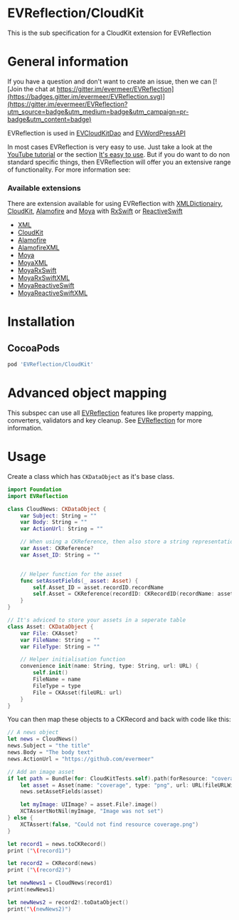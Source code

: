 EVReflection/CloudKit
============

This is the sub specification for a CloudKit extension for EVReflection

# General information

If you have a question and don't want to create an issue, then we can [![Join the chat at https://gitter.im/evermeer/EVReflection](https://badges.gitter.im/evermeer/EVReflection.svg)](https://gitter.im/evermeer/EVReflection?utm_source=badge&utm_medium=badge&utm_campaign=pr-badge&utm_content=badge)

EVReflection is used in [EVCloudKitDao](https://github.com/evermeer/EVCloudKitDao) and [EVWordPressAPI](https://github.com/evermeer/EVWordPressAPI)

In most cases EVReflection is very easy to use. Just take a look at the [YouTube tutorial](https://www.youtube.com/watch?v=LPWsQD2nxqg) or the section [It's easy to use](https://github.com/evermeer/EVReflection#its-easy-to-use). But if you do want to do non standard specific things, then EVReflection will offer you an extensive range of functionality. For more information see:

### Available extensions
There are extension available for using EVReflection with [XMLDictionairy](https://github.com/nicklockwood/XMLDictionary), [CloudKit](https://developer.apple.com/library/content/documentation/DataManagement/Conceptual/CloudKitQuickStart/Introduction/Introduction.html), [Alamofire](https://github.com/Alamofire/Alamofire) and [Moya](https://github.com/Moya/Moya) with [RxSwift](https://github.com/ReactiveX/RxSwift) or [ReactiveSwift](https://github.com/ReactiveSwift/ReactiveSwift)

- [XML](https://github.com/evermeer/EVReflection/tree/master/Source/XML)
- [CloudKit](https://github.com/evermeer/EVReflection/tree/master/Source/CloudKit)
- [Alamofire](https://github.com/evermeer/EVReflection/tree/master/Source/Alamofire)
- [AlamofireXML](https://github.com/evermeer/EVReflection/tree/master/Source/XML)
- [Moya](https://github.com/evermeer/EVReflection/tree/master/Source/Alamofire/Moya)
- [MoyaXML](https://github.com/evermeer/EVReflection/tree/master/Source/Alamofire/Moya/XML)
- [MoyaRxSwift](https://github.com/evermeer/EVReflection/tree/master/Source/Alamofire/Moya/RxSwift)
- [MoyaRxSwiftXML](https://github.com/evermeer/EVReflection/tree/master/Source/Alamofire/Moya/RxSwift/XML)
- [MoyaReactiveSwift](https://github.com/evermeer/EVReflection/tree/master/Source/Alamofire/Moya/ReactiveSwift)
- [MoyaReactiveSwiftXML](https://github.com/evermeer/EVReflection/tree/master/Source/Alamofire/Moya/ReactiveSwift/XML)

# Installation

## CocoaPods

```ruby
pod 'EVReflection/CloudKit'
```

# Advanced object mapping
This subspec can use all [EVReflection](https://github.com/evermeer/EVReflection) features like property mapping, converters, validators and key cleanup. See [EVReflection](https://github.com/evermeer/EVReflection) for more information.

# Usage

Create a class which has `CKDataObject` as it's base class. 

```swift
import Foundation
import EVReflection

class CloudNews: CKDataObject {
    var Subject: String = ""
    var Body: String = ""
    var ActionUrl: String = ""

    // When using a CKReference, then also store a string representation of the recordname for simplifying predecate queries that also can be used agains an object array.
    var Asset: CKReference?
    var Asset_ID: String = ""


    // Helper function for the asset
    func setAssetFields(_ asset: Asset) {
        self.Asset_ID = asset.recordID.recordName
        self.Asset = CKReference(recordID: CKRecordID(recordName: asset.recordID.recordName), action: CKReferenceAction.none)
    }
}

// It's adviced to store your assets in a seperate table
class Asset: CKDataObject {
    var File: CKAsset?
    var FileName: String = ""
    var FileType: String = ""

    // Helper initialisation function
    convenience init(name: String, type: String, url: URL) {
        self.init()
        FileName = name
        FileType = type
        File = CKAsset(fileURL: url)
    }
}
```

You can then map these objects to a CKRecord and back with code like this:
```swift
// A news object
let news = CloudNews()
news.Subject = "the title"
news.Body = "The body text"
news.ActionUrl = "https://github.com/evermeer"

// Add an image asset
if let path = Bundle(for: CloudKitTests.self).path(forResource: "coverage", ofType: "png") {
    let asset = Asset(name: "coverage", type: "png", url: URL(fileURLWithPath: path))
    news.setAssetFields(asset)

    let myImage: UIImage? = asset.File?.image()
    XCTAssertNotNil(myImage, "Image was not set")
} else {
    XCTAssert(false, "Could not find resource coverage.png")
}

let record1 = news.toCKRecord()
print ("\(record1)")

let record2 = CKRecord(news)
print ("\(record2)")

let newNews1 = CloudNews(record1)
print(newNews1)

let newNews2 = record2!.toDataObject()
print("\(newNews2)")

```
